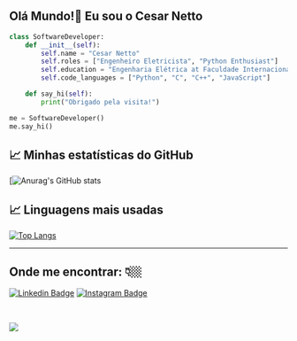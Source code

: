 ## Olá Mundo!👋 Eu sou o Cesar Netto

```python
class SoftwareDeveloper:
    def __init__(self):
        self.name = "Cesar Netto"
        self.roles = ["Engenheiro Eletricista", "Python Enthusiast"]
        self.education = "Engenharia Elétrica at Faculdade Internacional da Paraíba"
        self.code_languages = ["Python", "C", "C++", "JavaScript"]

    def say_hi(self):
        print("Obrigado pela visita!")

me = SoftwareDeveloper()
me.say_hi()
```
## 📈 Minhas estatísticas do GitHub

[![Anurag's GitHub stats](https://github-readme-stats.vercel.app/api?username=cesarnetto&show_icons=true&theme=tokyonight)

## 📈 Linguagens mais usadas

[![Top Langs](https://github-readme-stats.vercel.app/api/top-langs/?username=cesarnetto)](https://github.com/cesarnetto/github-readme-stats)

---
## Onde me encontrar:  👇🏼 

[![Linkedin Badge](https://img.shields.io/badge/linkedin-%230077B5.svg?&style=for-the-badge&logo=linkedin&logoColor=white&link=https://www.linkedin.com/in/cesarnetto/)](https://www.linkedin.com/in/cesarnetto/)
[![Instagram Badge](https://img.shields.io/badge/instagram-%23E4405F.svg?&style=for-the-badge&logo=instagram&logoColor=white&link=https://www.instagram.com/cesarnetto_/)](https://www.instagram.com/cesarnetto_/)

<br>

[![](https://visitcount.itsvg.in/api?id=cesarnetto&label=Profile%20Views&color=12&icon=6&pretty=true)](https://visitcount.itsvg.in)





